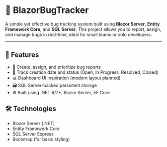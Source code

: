 # 🐞 BlazorBugTracker

A simple yet effective bug tracking system built using **Blazor Server**, **Entity Framework Core**, and **SQL Server**. This project allows you to report, assign, and manage bugs in real-time, ideal for small teams or solo developers.

---

## 🚀 Features

- 📝 Create, assign, and prioritize bug reports
- 📅 Track creation date and status (Open, In Progress, Resolved, Closed)
- 📊 Dashboard UI inspiration (modern layout planned)
- 🗃️ SQL Server-backed persistent storage
- ⚙️ Built using .NET 6/7+, Blazor Server, EF Core


## 🛠️ Technologies

- Blazor Server (.NET)
- Entity Framework Core
- SQL Server Express
- Bootstrap (for basic styling)